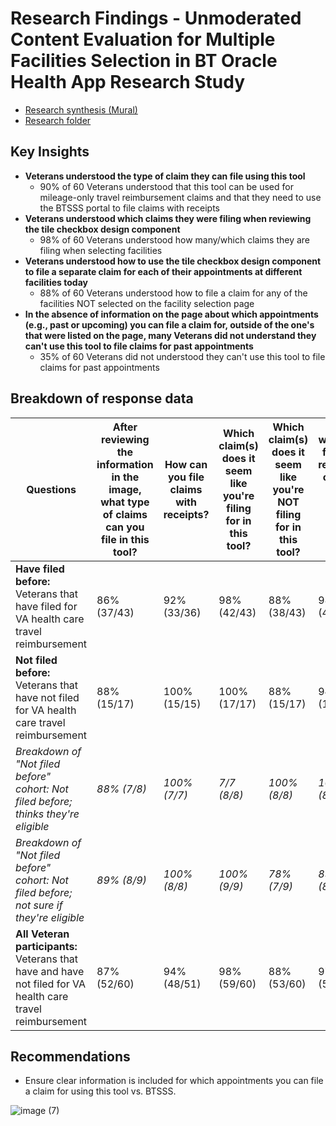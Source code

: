 # Research Findings - Unmoderated Content Evaluation for Multiple Facilities Selection in BT Oracle Health App Research Study

- [Research synthesis (Mural)](https://app.mural.co/t/departmentofveteransaffairs9999/m/departmentofveteransaffairs9999/1715965696451/66115023065835cadd05eeb75a64cb066975362e?showAddTemplatePopup=true)
- [Research folder](https://github.com/department-of-veterans-affairs/va.gov-team/tree/master/products/health-care/checkin/research/2024-04%20Unmoderated%20Content%20Evaluation%20for%20Multiple%20Facilities%20Selection%20in%20BT%20Oracle%20Health%20App)

## Key Insights

- **Veterans understood the type of claim they can file using this tool**
  - 90% of 60 Veterans understood that this tool can be used for mileage-only travel reimbursement claims and that they need to use the BTSSS portal to file claims with receipts
- **Veterans understood which claims they were filing when reviewing the tile checkbox design component**
  - 98% of 60 Veterans understood how many/which claims they are filing when selecting facilities
- **Veterans understood how to use the tile checkbox design component to file a separate claim for each of their appointments at different facilities today**
  - 88% of 60 Veterans  understood how to file a claim for any of the facilities NOT selected on the facility selection page
- **In the absence of information on the page about which appointments (e.g., past or upcoming) you can file a claim for, outside of the one's that were listed on the page, many Veterans did not understand they can't use this tool to file claims for past appointments**
  - 35% of 60 Veterans did not understood they can't use this tool to file claims for past appointments

## Breakdown of response data

| Questions  | After reviewing the information in the image, what type of claims can you file in this tool? | How can you file claims with receipts?  | Which claim(s) does it seem like you're filing for in this tool?  | Which claim(s) does it seem like you're NOT filing for in this tool?   | If you wanted to file your remaining claim(s) later today, how would you do that? | If you wanted to file your remaining claim(s) next week, how would you do that?  | Total |
| ------------- | ------------- | ------------- | ------------- | ------------- | ------------- | ------------- | ------------- |
| **Have filed before:** Veterans that have filed for VA health care travel reimbursement  | 86% (37/43) | 92% (33/36) | 98% (42/43) | 88% (38/43) | 98% (42/43)  | 67% (29/43)  | 88% (221/251)  |
| **Not filed before:** Veterans that have not filed for VA health care travel reimbursement  | 88% (15/17)  | 100% (15/15)  | 100% (17/17) | 88% (15/17)  | 94% (16/17)  | 59% (10/17)  | 88% (88/100) |
| _Breakdown of "Not filed before" cohort: Not filed before; thinks they're eligible_  | _88% (7/8)_  | _100% (7/7)_  | _7/7 (8/8)_  | _100% (8/8)_  | _100% (8/8)_  | _50% (4/8)_  | _89% (42/47)_  |
| _Breakdown of "Not filed before" cohort: Not filed before; not sure if they're eligible_  | _89% (8/9)_  | _100% (8/8)_  | _100% (9/9)_  | _78% (7/9)_  | _89% (8/9)_  | _67% (6/9)_  | _87% (46/53)_  |
| **All Veteran participants:** Veterans that have and have not filed for VA health care travel reimbursement  | 87% (52/60)  | 94% (48/51)  | 98% (59/60)  | 88% (53/60)  | 97% (58/60)  | 65% (39/60)  | 88% (309/351)  |

## Recommendations
- Ensure clear information is included for which appointments you can file a claim for using this tool vs. BTSSS. 

![image (7)](https://github.com/user-attachments/assets/db232eec-e60a-4fdd-aeb3-996bcc1c8446)



